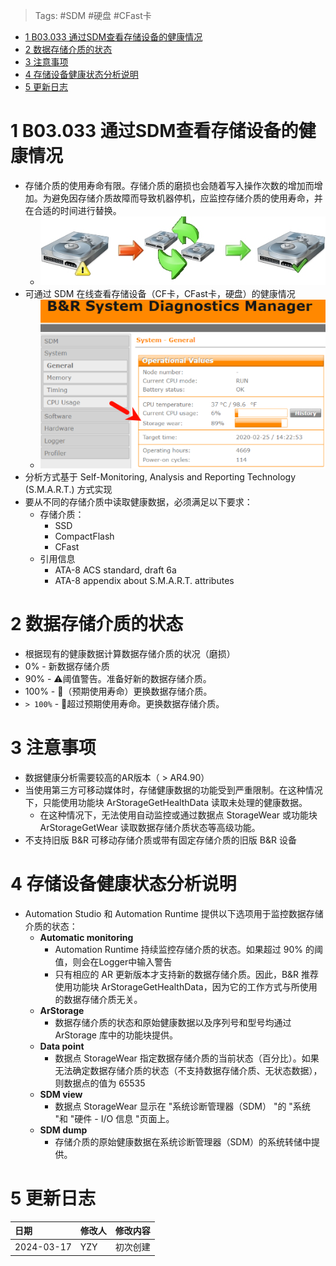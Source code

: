 > Tags: #SDM #硬盘 #CFast卡

- [1 B03.033 通过SDM查看存储设备的健康情况](#1%20B03.033%20%E9%80%9A%E8%BF%87SDM%E6%9F%A5%E7%9C%8B%E5%AD%98%E5%82%A8%E8%AE%BE%E5%A4%87%E7%9A%84%E5%81%A5%E5%BA%B7%E6%83%85%E5%86%B5)
- [2 数据存储介质的状态](#2%20%E6%95%B0%E6%8D%AE%E5%AD%98%E5%82%A8%E4%BB%8B%E8%B4%A8%E7%9A%84%E7%8A%B6%E6%80%81)
- [3 注意事项](#3%20%E6%B3%A8%E6%84%8F%E4%BA%8B%E9%A1%B9)
- [4 存储设备健康状态分析说明](#4%20%E5%AD%98%E5%82%A8%E8%AE%BE%E5%A4%87%E5%81%A5%E5%BA%B7%E7%8A%B6%E6%80%81%E5%88%86%E6%9E%90%E8%AF%B4%E6%98%8E)
- [5 更新日志](#5%20%E6%9B%B4%E6%96%B0%E6%97%A5%E5%BF%97)

# 1 B03.033 通过SDM查看存储设备的健康情况

- 存储介质的使用寿命有限。存储介质的磨损也会随着写入操作次数的增加而增加。为避免因存储介质故障而导致机器停机，应监控存储介质的使用寿命，并在合适的时间进行替换。
    - ![](FILES/033通过SDM查看存储设备的健康情况-Storage%20wear/image-20240317222938553.png)
- 可通过 SDM 在线查看存储设备（CF卡，CFast卡，硬盘）的健康情况
    - ![](FILES/033通过SDM查看存储设备的健康情况-Storage%20wear/image-20240317222825148.png)
- 分析方式基于 Self-Monitoring, Analysis and Reporting Technology (S.M.A.R.T.) 方式实现
- 要从不同的存储介质中读取健康数据，必须满足以下要求：
    - 存储介质：
        - SSD
        - CompactFlash
        - CFast
    - 引用信息
        - ATA-8 ACS standard, draft 6a
        - ATA-8 appendix about S.M.A.R.T. attributes

# 2 数据存储介质的状态

- 根据现有的健康数据计算数据存储介质的状况（磨损）
- 0% - 新数据存储介质
- 90% - ⚠️阈值警告。准备好新的数据存储介质。
- 100% - 🔴（预期使用寿命）更换数据存储介质。
- `> 100%` - 🔴超过预期使用寿命。更换数据存储介质。

# 3 注意事项

- 数据健康分析需要较高的AR版本（ > AR4.90）
- 当使用第三方可移动媒体时，存储健康数据的功能受到严重限制。在这种情况下，只能使用功能块 ArStorageGetHealthData 读取未处理的健康数据。
    - 在这种情况下，无法使用自动监控或通过数据点 StorageWear 或功能块 ArStorageGetWear 读取数据存储介质状态等高级功能。
- 不支持旧版 B&R 可移动存储介质或带有固定存储介质的旧版 B&R 设备

# 4 存储设备健康状态分析说明

- Automation Studio 和 Automation Runtime 提供以下选项用于监控数据存储介质的状态：
    - **Automatic monitoring**
        - Automation Runtime 持续监控存储介质的状态。如果超过 90% 的阈值，则会在Logger中输入警告
        - 只有相应的 AR 更新版本才支持新的数据存储介质。因此，B&R 推荐使用功能块 ArStorageGetHealthData，因为它的工作方式与所使用的数据存储介质无关。
    - **ArStorage**
        - 数据存储介质的状态和原始健康数据以及序列号和型号均通过 ArStorage 库中的功能块提供。
    - **Data point**
        - 数据点 StorageWear 指定数据存储介质的当前状态（百分比）。如果无法确定数据存储介质的状态（不支持数据存储介质、无状态数据），则数据点的值为 65535
    - **SDM view**
        - 数据点 StorageWear 显示在 "系统诊断管理器（SDM） "的 "系统 "和 "硬件 - I/O 信息 "页面上。
    - **SDM dump**
        - 存储介质的原始健康数据在系统诊断管理器（SDM）的系统转储中提供。

# 5 更新日志

| 日期         | 修改人 | 修改内容 |
| :--------- | :-- | :--- |
| 2024-03-17 | YZY | 初次创建 |
